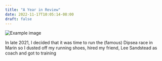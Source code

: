 ```yaml
---
title: "A Year in Review"
date: 2022-11-17T10:05:14-08:00
draft: false
---
```


![Example image](/img/rodeo_beach_road.jpg)

In late 2021, I decided that it was time to run the (famous) Dipsea race in Marin so I dusted off my running shoes, hired my friend, Lee Sandstead as coach and got to training
